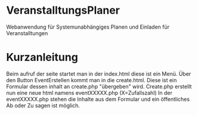 # VeranstalltungsPlaner
Webanwendung für Systemunabhängiges Planen und Einladen für Veranstalltungen

# Kurzanleitung
Beim aufruf der seite startet man in der index.html diese ist ein Menü.
Über den Button EventErstellen kommt man in die create.html.
Diese ist ein Formular dessen inhalt an create.php "übergeben" wird.
Create.php erstellt nun eine neue html namens eventXXXXX.php (X=Zufallszahl)
In der eventXXXXX.php stehen die Inhalte aus dem Formular und ein öffentliches Ab oder Zu sagen ist möglich.
